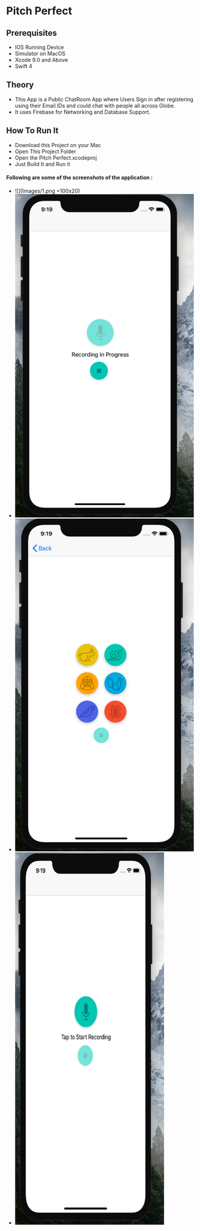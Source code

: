 # Pitch Perfect

## Prerequisites
- IOS Running Device
- Simulator on MacOS
- Xcode 9.0 and Above
- Swift 4

## Theory
- This App is a Public ChatRoom App where Users Sign in after registering using their Email IDs and could chat with people all across Globe.
- It uses Firebase for Networking and Database Support.

## How To Run It
- Download this Project on your Mac
- Open This Project Folder
- Open the Pitch Perfect.xcodeproj
- Just Build It and Run it

#### Following are some of the screenshots of the application : 
- ![](Images/1.png =100x20)
- ![alt text](Images/2.png)
- ![alt text](Images/3.png)
- <img src = "Images/1.png" height = "1000px" width = "400px">



